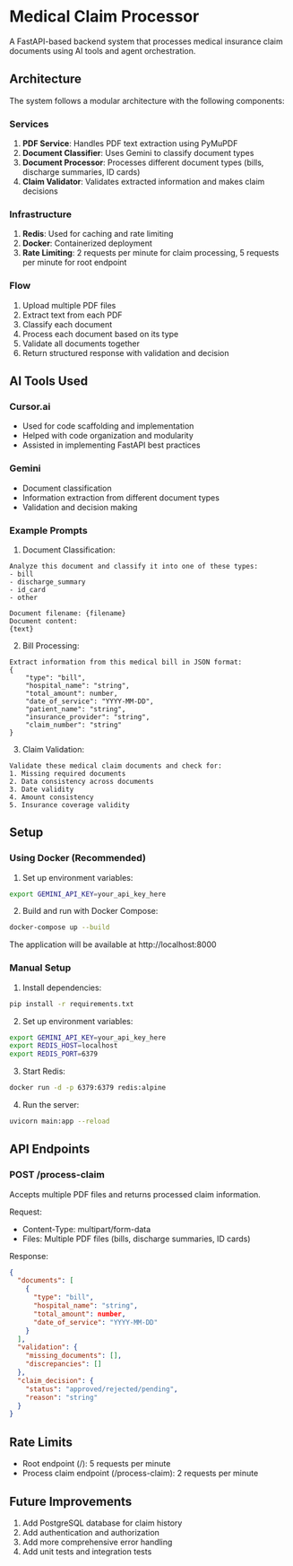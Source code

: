# Medical Claim Processor

A FastAPI-based backend system that processes medical insurance claim documents using AI tools and agent orchestration.

## Architecture

The system follows a modular architecture with the following components:

### Services
1. **PDF Service**: Handles PDF text extraction using PyMuPDF
2. **Document Classifier**: Uses Gemini to classify document types
3. **Document Processor**: Processes different document types (bills, discharge summaries, ID cards)
4. **Claim Validator**: Validates extracted information and makes claim decisions

### Infrastructure
1. **Redis**: Used for caching and rate limiting
2. **Docker**: Containerized deployment
3. **Rate Limiting**: 2 requests per minute for claim processing, 5 requests per minute for root endpoint

### Flow
1. Upload multiple PDF files
2. Extract text from each PDF
3. Classify each document
4. Process each document based on its type
5. Validate all documents together
6. Return structured response with validation and decision

## AI Tools Used

### Cursor.ai
- Used for code scaffolding and implementation
- Helped with code organization and modularity
- Assisted in implementing FastAPI best practices

### Gemini
- Document classification
- Information extraction from different document types
- Validation and decision making

### Example Prompts

1. Document Classification:
```
Analyze this document and classify it into one of these types:
- bill
- discharge_summary
- id_card
- other

Document filename: {filename}
Document content:
{text}
```

2. Bill Processing:
```
Extract information from this medical bill in JSON format:
{
    "type": "bill",
    "hospital_name": "string",
    "total_amount": number,
    "date_of_service": "YYYY-MM-DD",
    "patient_name": "string",
    "insurance_provider": "string",
    "claim_number": "string"
}
```

3. Claim Validation:
```
Validate these medical claim documents and check for:
1. Missing required documents
2. Data consistency across documents
3. Date validity
4. Amount consistency
5. Insurance coverage validity
```

## Setup

### Using Docker (Recommended)

1. Set up environment variables:
```bash
export GEMINI_API_KEY=your_api_key_here
```

2. Build and run with Docker Compose:
```bash
docker-compose up --build
```

The application will be available at http://localhost:8000

### Manual Setup

1. Install dependencies:
```bash
pip install -r requirements.txt
```

2. Set up environment variables:
```bash
export GEMINI_API_KEY=your_api_key_here
export REDIS_HOST=localhost
export REDIS_PORT=6379
```

3. Start Redis:
```bash
docker run -d -p 6379:6379 redis:alpine
```

4. Run the server:
```bash
uvicorn main:app --reload
```

## API Endpoints

### POST /process-claim
Accepts multiple PDF files and returns processed claim information.

Request:
- Content-Type: multipart/form-data
- Files: Multiple PDF files (bills, discharge summaries, ID cards)

Response:
```json
{
  "documents": [
    {
      "type": "bill",
      "hospital_name": "string",
      "total_amount": number,
      "date_of_service": "YYYY-MM-DD"
    }
  ],
  "validation": {
    "missing_documents": [],
    "discrepancies": []
  },
  "claim_decision": {
    "status": "approved/rejected/pending",
    "reason": "string"
  }
}
```

## Rate Limits
- Root endpoint (/): 5 requests per minute
- Process claim endpoint (/process-claim): 2 requests per minute

## Future Improvements

1. Add PostgreSQL database for claim history
2. Add authentication and authorization
3. Add more comprehensive error handling
4. Add unit tests and integration tests